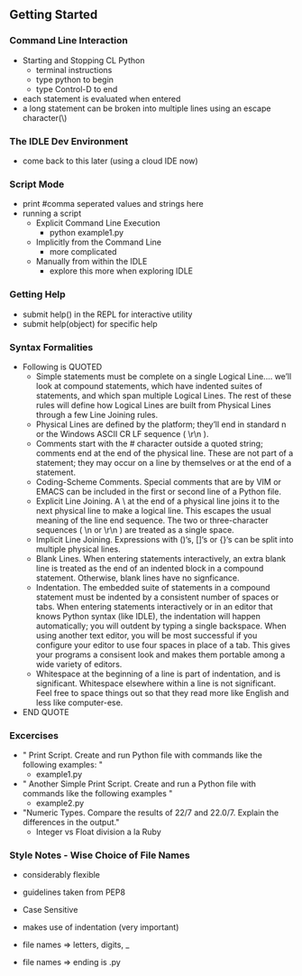 ## Getting Started
### Command Line Interaction
- Starting and Stopping CL Python
    - terminal instructions
    - type python to begin
    - type Control-D to end
- each statement is evaluated when entered
- a long statement can be broken into multiple lines using an escape character(\\)

### The IDLE Dev Environment
- come back to this later (using a cloud IDE now)

### Script Mode
- print #comma seperated values and strings here
- running a script
    - Explicit Command Line Execution
        - python example1.py 
    - Implicitly from the Command Line
        - more complicated
    - Manually from within the IDLE
        - explore this more when exploring IDLE

### Getting Help
- submit help() in the REPL for interactive utility
- submit help(object) for specific help

### Syntax Formalities
- Following is QUOTED
    - Simple statements must be complete on a single Logical Line....  we’ll look at compound statements, which have indented suites of statements, and which span multiple Logical Lines. The rest of these rules will define how Logical Lines are built from Physical Lines through a few Line Joining rules.
    - Physical Lines are defined by the platform; they’ll end in standard n or the Windows ASCII CR LF sequence ( \r\n ).
    - Comments start with the # character outside a quoted string; comments end at the end of the physical line. These are not part of a statement; they may occur on a line by themselves or at the end of a statement.
    - Coding-Scheme Comments. Special comments that are by VIM or EMACS can be included in the first or second line of a Python file. 
    - Explicit Line Joining. A \ at the end of a physical line joins it to the next physical line to make a logical line. This escapes the usual meaning of the line end sequence. The two or three-character sequences ( \n or \r\n ) are treated as a single space.
    - Implicit Line Joining. Expressions with ()‘s, []‘s or {}‘s can be split into multiple physical lines.
    - Blank Lines. When entering statements interactively, an extra blank line is treated as the end of an indented block in a compound statement. Otherwise, blank lines have no signficance.
    - Indentation. The embedded suite of statements in a compound statement must be indented by a consistent number of spaces or tabs. When entering statements interactively or in an editor that knows Python syntax (like IDLE), the indentation will happen automatically; you will outdent by typing a single backspace. When using another text editor, you will be most successful if you configure your editor to use four spaces in place of a tab. This gives your programs a consisent look and makes them portable among a wide variety of editors.
    - Whitespace at the beginning of a line is part of indentation, and is significant. Whitespace elsewhere within a line is not significant. Feel free to space things out so that they read more like English and less like computer-ese.
- END QUOTE

### Excercises 
- " Print Script. Create and run Python file with commands like the following examples: "
    - example1.py
- " Another Simple Print Script. Create and run a Python file with commands like the following examples "
    - example2.py
- "Numeric Types. Compare the results of 22/7 and 22.0/7. Explain the differences in the output."
    - Integer vs Float division a la Ruby

### Style Notes - Wise Choice of File Names
- considerably flexible
- guidelines taken from PEP8

- Case Sensitive
- makes use of indentation (very important)
- file names => letters, digits, _ 
- file names => ending is .py 